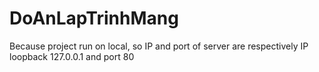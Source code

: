 # DoAnLapTrinhMang

Because project run on local, so IP and port of server are respectively
IP loopback 127.0.0.1 and port 80



